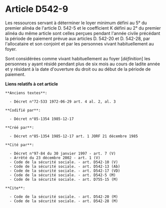 # Article D542-9

Les ressources servant à déterminer le loyer minimum défini au 5° du premier alinéa de l'article D. 542-5 et le coefficient K
défini au 2° du premier alinéa du même article sont celles perçues pendant l'année civile précédant la période de paiement
prévue aux articles D. 542-20 et D. 542-28, par l'allocataire et son conjoint et par les personnes vivant habituellement au
foyer. 

Sont considérées comme vivant habituellement au foyer [*définition*] les personnes y ayant résidé pendant plus de six mois au
cours de ladite année et y résidant à la date d'ouverture du droit ou au début de la période de paiement.

**Liens relatifs à cet article**

	**Anciens textes**:

	  - Décret n°72-533 1972-06-29 art. 4 al. 2, al. 3

	**Codifié par**:

	  - Décret n°85-1354 1985-12-17

	**Créé par**:

	  - Décret n°85-1354 1985-12-17 art. 1 JORF 21 décembre 1985

	**Cité par**:

	  - Décret n°97-84 du 30 janvier 1997 - art. 7 (V)
	  - Arrêté du 23 décembre 2002 - art. 1 (V)
	  - Code de la sécurité sociale. - art. D542-10 (V)
	  - Code de la sécurité sociale. - art. D542-13 (Ab)
	  - Code de la sécurité sociale. - art. D542-17 (VD)
	  - Code de la sécurité sociale. - art. D542-5 (M)
	  - Code de la sécurité sociale. - art. D755-15 (M)

	**Cite**:

	  - Code de la sécurité sociale. - art. D542-20 (M)
	  - Code de la sécurité sociale. - art. D542-28 (M)
